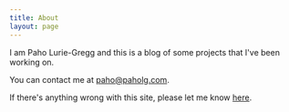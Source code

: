 ```yaml
---
title: About
layout: page
---
```


I am Paho Lurie-Gregg and this is a blog of some projects that I've been working on.

You can contact me at <paho@paholg.com>.

If there's anything wrong with this site, please let me know
[here](https://github.com/paholg/paholg.github.io).
